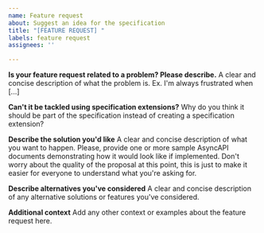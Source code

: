 ```yaml
---
name: Feature request
about: Suggest an idea for the specification
title: "[FEATURE REQUEST] "
labels: feature request
assignees: ''

---
```


**Is your feature request related to a problem? Please describe.**
A clear and concise description of what the problem is. Ex. I'm always frustrated when [...]

**Can't it be tackled using specification extensions?**
Why do you think it should be part of the specification instead of creating a specification extension?

**Describe the solution you'd like**
A clear and concise description of what you want to happen. Please, provide one or more sample AsyncAPI documents demonstrating how it would look like if implemented. Don't worry about the quality of the proposal at this point, this is just to make it easier for everyone to understand what you're asking for.

**Describe alternatives you've considered**
A clear and concise description of any alternative solutions or features you've considered.

**Additional context**
Add any other context or examples about the feature request here.
